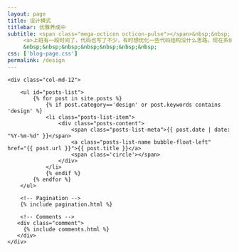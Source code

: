 ```yaml
---
layout: page
title: 设计模式
titlebar: 优雅养成中
subtitle: <span class="mega-octicon octicon-pulse"></span>&nbsp;&nbsp;
     <a>上班有一段时间了，代码也写了不少，有时想优化一些代码结构没什么思路。现在系统学习一遍设计模式，吸取前人的智慧，开拓自己的视野，让代码更优雅和灵活</a><br/>
     &nbsp;&nbsp;&nbsp;&nbsp;&nbsp;&nbsp;&nbsp; 
css: ['blog-page.css']
permalink: /design
---
```


<div class="row">

    <div class="col-md-12">

        <ul id="posts-list">
            {% for post in site.posts %}
                {% if post.category=='design' or post.keywords contains 'design' %}
                <li class="posts-list-item">
                    <div class="posts-content">
                        <span class="posts-list-meta">{{ post.date | date: "%Y-%m-%d" }}</span>
                        <a class="posts-list-name bubble-float-left" href="{{ post.url }}">{{ post.title }}</a>
                        <span class='circle'></span>
                    </div>
                </li>
                {% endif %}
            {% endfor %}
        </ul> 

        <!-- Pagination -->
        {% include pagination.html %}

        <!-- Comments -->
       <div class="comment">
         {% include comments.html %}
       </div>
    </div>

</div>
<script>
    $(document).ready(function(){

        // Enable bootstrap tooltip
        $("body").tooltip({ selector: '[data-toggle=tooltip]' });

    });
</script>